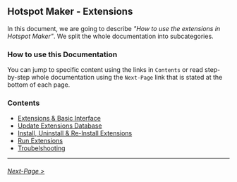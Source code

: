 ## Hotspot Maker - Extensions

In this document, we are going to describe *"How to use the extensions in Hotspot Maker"*. We split the whole documentation into subcategories.

### How to use this Documentation

You can jump to specific content using the links in `Contents` or read step-by-step whole documentation using the `Next-Page` link that is stated at the bottom of each page.

### Contents

- [Extensions & Basic Interface](01.%20Extensions%20&%20Basic%20Interface.md)
- [Update Extensions Database](02.%20Update%20Extensions%20Database.md)
- [Install, Uninstall & Re-Install Extensions](03.%20Install,%20Uninstall%20&%20Re-Install%20Extensions.md)
- [Run Extensions](04.%20Run%20Extensions.md)
- [Troubelshooting](05.%20Troubleshooting.md)

***

###### [Next-Page >](01.%20Extensions%20&%20Basic%20Interface.md "Extensions & Basic Interface")